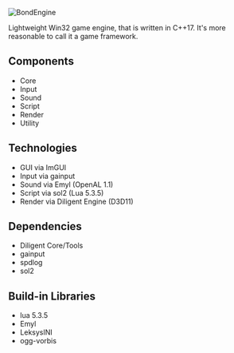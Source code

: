 ![BondEngine](https://github.com/bondarenko-me/BondEngine/blob/master/logo.png)

Lightweight Win32 game engine, that is written in C++17.
It's more reasonable to call it a game framework.

Components
---------
- Core
- Input
- Sound
- Script
- Render
- Utility

Technologies
------------
- GUI via ImGUI
- Input via gainput
- Sound via Emyl (OpenAL 1.1)
- Script via sol2 (Lua 5.3.5)
- Render via Diligent Engine (D3D11)

Dependencies
------------
- Diligent Core/Tools
- gainput
- spdlog
- sol2

Build-in Libraries
-------------
- lua 5.3.5
- Emyl
- LeksysINI
- ogg-vorbis

